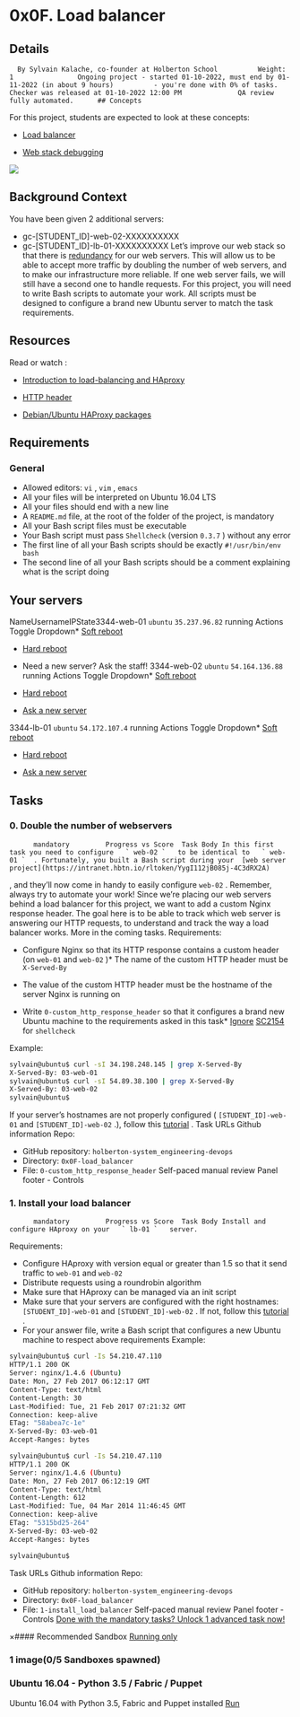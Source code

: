 # 0x0F. Load balancer
## Details
      By Sylvain Kalache, co-founder at Holberton School          Weight: 1                Ongoing project - started 01-10-2022, must end by 01-11-2022 (in about 9 hours)          - you're done with 0% of tasks.              Checker was released at 01-10-2022 12:00 PM              QA review fully automated.      ## Concepts
For this project, students are expected to look at these concepts:
* [Load balancer](https://intranet.hbtn.io/concepts/46) 

* [Web stack debugging](https://intranet.hbtn.io/concepts/68) 

 ![](https://s3.amazonaws.com/intranet-projects-files/holbertonschool-sysadmin_devops/275/qfdked8.png) 

## Background Context
You have been given 2 additional servers:
* gc-[STUDENT_ID]-web-02-XXXXXXXXXX
* gc-[STUDENT_ID]-lb-01-XXXXXXXXXX
Let’s improve our web stack so that there is  [redundancy](https://intranet.hbtn.io/rltoken/QiOC_I-8BeV4aNExIucC9Q) 
  for our web servers. This will allow us to be able to accept more traffic by doubling the number of web servers, and to make our infrastructure more reliable. If one web server fails, we will still have a second one to handle requests.
For this project, you will need to write Bash scripts to automate your work. All scripts must be designed to configure a brand new Ubuntu server to match the task requirements.
## Resources
Read or watch :
* [Introduction to load-balancing and HAproxy](https://intranet.hbtn.io/rltoken/ngIXarEyu8jZwOL3Y30PLQ) 

* [HTTP header](https://intranet.hbtn.io/rltoken/v32JmcDrSiOnFBfqzXvs_Q) 

* [Debian/Ubuntu HAProxy packages](https://intranet.hbtn.io/rltoken/BXGrW_6ocecWaOJb7OK_WA) 

## Requirements
### General
* Allowed editors:  ` vi ` ,  ` vim ` ,  ` emacs ` 
* All your files will be interpreted on Ubuntu 16.04 LTS
* All your files should end with a new line
* A  ` README.md `  file, at the root of the folder of the project, is mandatory
* All your Bash script files must be executable
* Your Bash script must pass  ` Shellcheck `  (version  ` 0.3.7 ` ) without any error
* The first line of all your Bash scripts should be exactly  ` #!/usr/bin/env bash ` 
* The second line of all your Bash scripts should be a comment explaining what is the script doing
## Your servers
NameUsernameIPState3344-web-01 ` ubuntu `  ` 35.237.96.82 ` running              Actions              Toggle Dropdown* [Soft reboot](https://intranet.hbtn.io/servers/6936/soft_reboot) 

* [Hard reboot](https://intranet.hbtn.io/servers/6936/hard_reboot) 

* Need a new server? Ask the staff!
3344-web-02 ` ubuntu `  ` 54.164.136.88 ` running              Actions              Toggle Dropdown* [Soft reboot](https://intranet.hbtn.io/servers/7131/soft_reboot) 

* [Hard reboot](https://intranet.hbtn.io/servers/7131/hard_reboot) 

* [
                    Ask a new server
](https://intranet.hbtn.io/servers/7131/ask_new) 

3344-lb-01 ` ubuntu `  ` 54.172.107.4 ` running              Actions              Toggle Dropdown* [Soft reboot](https://intranet.hbtn.io/servers/7132/soft_reboot) 

* [Hard reboot](https://intranet.hbtn.io/servers/7132/hard_reboot) 

* [
                    Ask a new server
](https://intranet.hbtn.io/servers/7132/ask_new) 

## Tasks
### 0. Double the number of webservers
          mandatory         Progress vs Score  Task Body In this first task you need to configure   ` web-02 `   to be identical to   ` web-01 `  . Fortunately, you built a Bash script during your  [web server project](https://intranet.hbtn.io/rltoken/YygI112jB085j-4C3dRX2A) 
 , and they’ll now come in handy to easily configure   ` web-02 `  . Remember, always try to automate your work!
Since we’re placing our web servers behind a load balancer for this project, we want to add a custom Nginx response header. The goal here is to be able to track which web server is answering our HTTP requests, to understand and track the way a load balancer works. More in the coming tasks.
Requirements:
* Configure Nginx so that its HTTP response contains a custom header (on  ` web-01 `  and  ` web-02 ` )* The name of the custom HTTP header must be  ` X-Served-By ` 
* The value of the custom HTTP header must be the hostname of the server Nginx is running on

* Write  ` 0-custom_http_response_header `  so that it configures a brand new Ubuntu machine to the requirements asked in this task* [Ignore](https://intranet.hbtn.io/rltoken/3AOvROMUNUrzxEWhli4GTw) 
[SC2154](https://intranet.hbtn.io/rltoken/i5f8DYX_rRYFz4hfbG_GJg) 
 for  ` shellcheck ` 

Example:
```bash
sylvain@ubuntu$ curl -sI 34.198.248.145 | grep X-Served-By
X-Served-By: 03-web-01
sylvain@ubuntu$ curl -sI 54.89.38.100 | grep X-Served-By
X-Served-By: 03-web-02
sylvain@ubuntu$

```
If your server’s hostnames are not properly configured (  ` [STUDENT_ID]-web-01 `   and   ` [STUDENT_ID]-web-02 `  .), follow this  [tutorial](https://intranet.hbtn.io/rltoken/h3tE_15RKe2QYWzPsjqNDA) 
 .
 Task URLs  Github information Repo:
* GitHub repository:  ` holberton-system_engineering-devops ` 
* Directory:  ` 0x0F-load_balancer ` 
* File:  ` 0-custom_http_response_header ` 
 Self-paced manual review  Panel footer - Controls 
### 1. Install your load balancer
          mandatory         Progress vs Score  Task Body Install and configure HAproxy on your   ` lb-01 `   server.
Requirements:
* Configure HAproxy with version equal or greater than 1.5 so that it send traffic to  ` web-01 `  and  ` web-02 ` 
* Distribute requests using a roundrobin algorithm
* Make sure that HAproxy can be managed via an init script
* Make sure that your servers are configured with the right hostnames:  ` [STUDENT_ID]-web-01 `  and  ` [STUDENT_ID]-web-02 ` . If not, follow this [tutorial](https://intranet.hbtn.io/rltoken/Tb9qeqRrtrO_b2uFpet9rw) 
.
* For your answer file, write a Bash script that configures a new Ubuntu machine to respect above requirements
Example:
```bash
sylvain@ubuntu$ curl -Is 54.210.47.110
HTTP/1.1 200 OK
Server: nginx/1.4.6 (Ubuntu)
Date: Mon, 27 Feb 2017 06:12:17 GMT
Content-Type: text/html
Content-Length: 30
Last-Modified: Tue, 21 Feb 2017 07:21:32 GMT
Connection: keep-alive
ETag: "58abea7c-1e"
X-Served-By: 03-web-01
Accept-Ranges: bytes

sylvain@ubuntu$ curl -Is 54.210.47.110
HTTP/1.1 200 OK
Server: nginx/1.4.6 (Ubuntu)
Date: Mon, 27 Feb 2017 06:12:19 GMT
Content-Type: text/html
Content-Length: 612
Last-Modified: Tue, 04 Mar 2014 11:46:45 GMT
Connection: keep-alive
ETag: "5315bd25-264"
X-Served-By: 03-web-02
Accept-Ranges: bytes

sylvain@ubuntu$

```
 Task URLs  Github information Repo:
* GitHub repository:  ` holberton-system_engineering-devops ` 
* Directory:  ` 0x0F-load_balancer ` 
* File:  ` 1-install_load_balancer ` 
 Self-paced manual review  Panel footer - Controls 
[Done with the mandatory tasks? Unlock 1 advanced task now!](https://intranet.hbtn.io/projects/275/unlock_optionals) 

×#### Recommended Sandbox
[Running only]() 
### 1 image(0/5 Sandboxes spawned)
### Ubuntu 16.04 - Python 3.5 / Fabric / Puppet
Ubuntu 16.04 with Python 3.5, Fabric and Puppet installed
[Run]()
